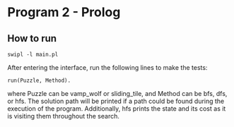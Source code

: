 # Program 2 - Prolog

## How to run

```
swipl -l main.pl
```

After entering the interface, run the following lines to make the tests:

```
run(Puzzle, Method).
```

where Puzzle can be vamp\_wolf or sliding\_tile, and Method can be bfs, dfs, or hfs. The solution path will be printed if a path could be found during the execution of the program. Additionally, hfs prints the state and its cost as it is visiting them throughout the search.
